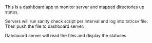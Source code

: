 This is a dashboard app to monitor server and mapped directories up status.

Servers will run sanity check script per interval and log into txt/csv file. Then push the file to dashboard server.

Dahsboard server will read the files and display the statuses.